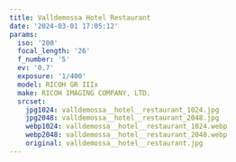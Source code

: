 ```yaml
---
title: Valldemossa Hotel Restaurant
date: '2024-03-01 17:05:12'
params:
  iso: '200'
  focal_length: '26'
  f_number: '5'
  ev: '0.7'
  exposure: '1/400'
  model: RICOH GR IIIx
  make: RICOH IMAGING COMPANY, LTD.
  srcset:
    jpg1024: valldemossa__hotel__restaurant_1024.jpg
    jpg2048: valldemossa__hotel__restaurant_2048.jpg
    webp1024: valldemossa__hotel__restaurant_1024.webp
    webp2048: valldemossa__hotel__restaurant_2048.webp
    original: valldemossa__hotel__restaurant.jpg
---
```


